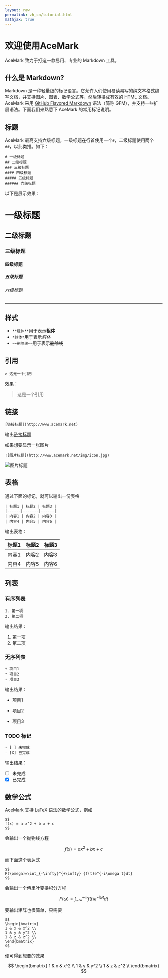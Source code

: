 ```yaml
---
layout: raw
permalink: zh_cn/tutorial.html
mathjax: true
---
```


# 欢迎使用AceMark
AceMark 致力于打造一款易用、专业的 Markdown 工具。

## 什么是 Markdown?
Markdown 是一种轻量级的标记语言。它允许人们使用易读易写的纯文本格式编写文档，并支持图片、图表、数学公式等，然后转换成有效的 HTML 文档。
AceMark 采用 [GitHub Flavored Markdown](https://github.github.com/gfm/) 语法（简称 GFM），并支持一些扩展语法。下面我们来熟悉下 AceMark 的常用标记说明。 

## 标题
AceMark 最高支持六级标题，一级标题在行首使用一个`#`，二级标题使用两个`##`，以此类推。如下：

	# 一级标题
	## 二级标题
	### 三级标题
	#### 四级标题
	##### 五级标题
	###### 六级标题

以下是展示效果：
# 一级标题
## 二级标题
### 三级标题
#### 四级标题
##### 五级标题
###### 六级标题

------

## 样式
+ `**粗体**`用于表示**粗体**
+ `*斜体*`用于表示*斜体*
+ `~~删除线~~`用于表示~~删除线~~

## 引用
	> 这是一个引用
	
效果：
> 这是一个引用

## 链接
```
[链接标题](http://www.acemark.net)
```
输出[链接标题](http://www.example.net)

如果想要显示一张图片
```
![图片标题](http://www.acemark.net/img/icon.jpg)
```
![图片标题](http://www.acemark.net/img/icon.jpg)

## 表格
通过下面的标记，就可以输出一份表格

	| 标题1 | 标题2 | 标题3 |
	|------|-------|------|
	| 内容1 | 内容2 | 内容3 |
	| 内容4 | 内容5 | 内容6 |
	
输出表格：

| 标题1 | 标题2 | 标题3 |
|------|-------|------|
| 内容1 | 内容2 | 内容3 |
| 内容4 | 内容5 | 内容6 |

## 列表
### 有序列表

```
1. 第一项
2. 第二项
```

输出结果：

1. 第一项
2. 第二项

### 无序列表

```
+ 项目1
* 项目2
- 项目3
```

输出结果：

+ 项目1
* 项目2
- 项目3

### TODO 标记
```
- [ ] 未完成
- [X] 已完成
```

输出结果：

- [ ] 未完成
- [X] 已完成

## 数学公式
AceMark 支持 LaTeX 语法的数学公式，例如

	$$
	f(x) = a x^2 + b x + c
	$$
	
会输出一个抛物线方程

$$
f(x) = a x^2 + b x + c
$$

而下面这个表达式

	$$
	F(\omega)=\int_{-\infty}^{+\infty} {f(t)e^{-i\omega t}dt}
	$$

会输出一个傅里叶变换积分方程

$$
F(\omega)=\int_{-\infty}^{+\infty} {f(t)e^{-i\omega t}dt}
$$

要输出矩阵也很简单，只需要

	$$
	\begin{bmatrix}
	1 & x & x^2 \\
	1 & y & y^2 \\
	1 & z & z^2 \\
	\end{bmatrix}
	$$

便可得到想要的效果

$$
\begin{bmatrix}
1 & x & x^2 \\
1 & y & y^2 \\
1 & z & z^2 \\
\end{bmatrix}
$$
